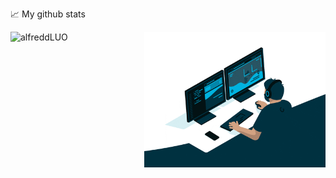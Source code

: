 📈 My github stats
<p> <img align="left" src="https://github-readme-stats.vercel.app/api?username=alfreddLUO&show_icons=true&include_all_commits=true" height="217" alt="alfreddLUO" />
<img align="right" alt="GIF" src="code.gif" width="290" height="217"/>
</p>


